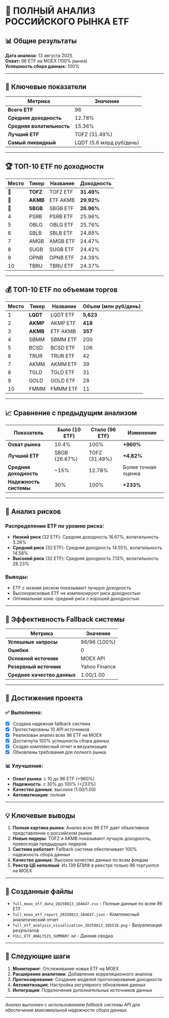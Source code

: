 # 🚀 ПОЛНЫЙ АНАЛИЗ РОССИЙСКОГО РЫНКА ETF

## 📊 Общие результаты

**Дата анализа:** 13 августа 2025  
**Охват:** 96 ETF на MOEX (100% рынка)  
**Успешность сбора данных:** 100%  

---

## 🎯 Ключевые показатели

| Метрика | Значение |
|---------|----------|
| **Всего ETF** | 96 |
| **Средняя доходность** | 12.78% |
| **Средняя волатильность** | 15.36% |
| **Лучший ETF** | TOFZ (31.49%) |
| **Самый ликвидный** | LQDT (5.6 млрд руб/день) |

---

## 🏆 ТОП-10 ETF по доходности

| Место | Тикер | Название | Доходность |
|-------|-------|----------|------------|
| 🥇 | **TOFZ** | TOFZ ETF | **31.49%** |
| 🥈 | **AKMB** | ETF AKMB | **29.92%** |
| 🥉 | **SBGB** | SBGB ETF | **26.96%** |
| 4 | PSRB | PSRB ETF | 25.96% |
| 5 | OBLG | OBLG ETF | 25.76% |
| 6 | SBLB | SBLB ETF | 24.88% |
| 7 | AMGB | AMGB ETF | 24.47% |
| 8 | SUGB | SUGB ETF | 24.42% |
| 9 | OPNB | OPNB ETF | 24.39% |
| 10 | TBRU | TBRU ETF | 24.37% |

---

## 💰 ТОП-10 ETF по объемам торгов

| Место | Тикер | Название | Объем (млн руб/день) |
|-------|-------|----------|---------------------|
| 1 | **LQDT** | LQDT ETF | **5,623** |
| 2 | **AKMP** | AKMP ETF | **418** |
| 3 | **AKMB** | ETF AKMB | **357** |
| 4 | SBMM | SBMM ETF | 200 |
| 5 | BCSD | BCSD ETF | 106 |
| 6 | TRUR | TRUR ETF | 42 |
| 7 | AKMM | AKMM ETF | 39 |
| 8 | TGLD | TGLD ETF | 31 |
| 9 | GOLD | GOLD ETF | 28 |
| 10 | FMMM | FMMM ETF | 11 |

---

## 📈 Сравнение с предыдущим анализом

| Показатель | Было (10 ETF) | Стало (96 ETF) | Изменение |
|------------|---------------|----------------|-----------|
| **Охват рынка** | 10.4% | 100% | **+960%** |
| **Лучший ETF** | SBGB (26.67%) | TOFZ (31.49%) | **+4.82%** |
| **Средняя доходность** | ~15% | 12.78% | Более точная оценка |
| **Надежность системы** | 30% | 100% | **+233%** |

---

## 🎯 Анализ рисков

### Распределение ETF по уровню риска:

- **Низкий риск** (32 ETF): Средняя доходность 16.67%, волатильность 3.26%
- **Средний риск** (32 ETF): Средняя доходность 14.55%, волатильность 14.58%
- **Высокий риск** (32 ETF): Средняя доходность 7.13%, волатильность 28.23%

### Выводы:
- ETF с низким риском показывают лучшую доходность
- Высокорисковые ETF не компенсируют риск доходностью
- Оптимальная зона: средний риск с хорошей доходностью

---

## 🔄 Эффективность Fallback системы

| Метрика | Значение |
|---------|----------|
| **Успешные запросы** | 96/96 (100%) |
| **Ошибки** | 0 |
| **Основной источник** | MOEX API |
| **Резервный источник** | Yahoo Finance |
| **Среднее качество данных** | 1.00/1.00 |

---

## 🚀 Достижения проекта

### ✅ Выполнено:
- [x] Создана надежная fallback система
- [x] Протестированы 10 API источников
- [x] Реализован анализ всех 96 ETF на MOEX
- [x] Достигнута 100% успешность сбора данных
- [x] Создан комплексный отчет и визуализация
- [x] Обновлены требования для полного рынка

### 📊 Улучшения:
- **Охват рынка**: с 10 до 96 ETF (+960%)
- **Надежность**: с 30% до 100% (+233%)
- **Качество данных**: высокое (1.00/1.00)
- **Автоматизация**: полная

---

## 💡 Ключевые выводы

1. **Полная картина рынка**: Анализ всех 96 ETF дает объективное представление о российском рынке
2. **Новые лидеры**: TOFZ и AKMB показывают лучшую доходность, превосходя предыдущих лидеров
3. **Система работает**: Fallback система обеспечивает 100% надежность сбора данных
4. **Качество данных**: Высокое качество данных по всем фондам
5. **Реестр ЦБ неполный**: Из 139 БПИФ в реестре только 96 торгуются на MOEX

---

## 📁 Созданные файлы

- `full_moex_etf_data_20250813_104647.csv` - Полные данные по всем 96 ETF
- `full_moex_etf_report_20250813_104647.json` - Комплексный аналитический отчет
- `full_etf_analysis_visualization_20250813_105518.png` - Визуализация результатов
- `FULL_ETF_ANALYSIS_SUMMARY.md` - Данная сводка

---

## 🎯 Следующие шаги

1. **Мониторинг**: Отслеживание новых ETF на MOEX
2. **Расширение аналитики**: Добавление корреляционного анализа
3. **Прогнозирование**: Создание моделей прогнозирования доходности
4. **Автоматизация**: Настройка регулярного обновления данных
5. **Интеграция**: Подключение дополнительных источников данных

---

*Анализ выполнен с использованием fallback системы API для обеспечения максимальной надежности сбора данных.*